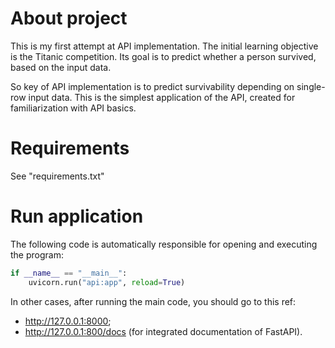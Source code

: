 
# About project

This is my first attempt at API implementation. The initial learning objective is the Titanic competition. Its goal is to predict whether a person survived, based on the input data.

So key of API implementation is to predict survivability depending on single-row input data. This is the simplest application of the API, created for familiarization with API basics.

# Requirements

See "requirements.txt"

# Run application 

The following code is automatically responsible for opening and executing the program:
```python
if __name__ == "__main__":
    uvicorn.run("api:app", reload=True)
```
In other cases, after running the main code, you should go to this ref: 
* http://127.0.0.1:8000;  
* http://127.0.0.1:800/docs (for integrated documentation of FastAPI).

